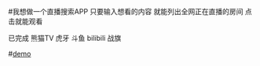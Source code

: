 #我想做一个直播搜索APP 只要输入想看的内容 就能列出全网正在直播的房间 点击就能观看

已完成 熊猫TV 虎牙 斗鱼 bilibili 战旗


#<a href="http://182.92.99.230:5669">demo</a>